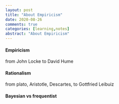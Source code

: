```yaml
---
layout: post
title: "About Empiricism"
date: 2020-08-26
comments: true
categories: [learning,notes]
abstract: "About Empiricism"
---
```



#### Empiricism  
from John Locke to David Hume    


#### Rationalism 

from plato, Aristotle, Descartes, to Gottfried Leibuiz  
 

#### Bayesian vs frequentist   